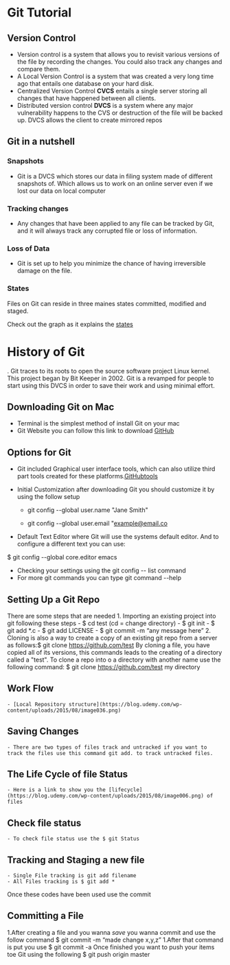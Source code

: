 # Git Tutorial

## Version Control 
 - Version control is a system that allows you to revisit various versions of the file by recording the changes. You could also track any changes and compare them.
 - A Local Version Control is a system that was created a very long time ago that entails one database on your hard disk. 
 - Centralized Version Control **CVCS** entails a single server storing all changes that have happened between all clients. 
 - Distributed version control **DVCS** is a system where any major vulnerability happens to the CVS or destruction of the file will be backed up. DVCS allows the client to create mirrored repos

 ## Git in a nutshell

 ### Snapshots
 - Git is a DVCS which stores our data in filing system made of different snapshots of. Which allows us to work on an online server even if we lost our data on local computer 
 
 ### Tracking changes 
 - Any changes that have been applied to any file can be tracked by Git, and it will always track any corrupted file or loss of information. 

 ### Loss of Data
 - Git is set up to help you minimize the chance of having irreversible damage on the file. 

 ### States
 Files on Git can reside in three maines states committed, modified and staged.

 Check out the graph as it explains the [states](https://blog.udemy.com/wp-content/uploads/2015/08/image066.png)

 # History of Git
. Git traces to its roots to open the source software project Linux kernel. This project began by Bit Keeper in 2002. Git is a revamped for people to start using this DVCS in order to save their work and using minimal effort. 

## Downloading Git on Mac
- Terminal is the simplest method of install Git on your mac
- Git Website you can follow this link to download [GitHub](http://git-scm.com/download/mac)

## Options for Git
- Git included Graphical user interface tools, which can also utilize third part tools created for these platforms.[GitHubtools](https://git-scm.com/downloads/guis)
- Initial Customization after downloading Git you should customize it by using the follow setup

    - git config --global user.name "Jane Smith"

    - git config --global user.email "example@email.co 

- Default Text Editor where Git will use the systems default editor. And to configure a different text you can use:

$ git config --global core.editor emacs

- Checking your settings using the git config -- list command 
- For more git commands you can type git command --help

## Setting Up a Git Repo
There are some steps that are needed 
    1. Importing an existing project into git following these steps 
        - $ cd test (cd = change directory)
        - $ git init
        - $ git add *.c
        - $ git add LICENSE
        - $ git commit -m “any message here”
    2. Cloning is also a way to create a copy of an existing git repo from a server as follows:$ git clone https://github.com/test
        By cloning a file, you have copied all of its versions, this commands leads to the creating of a directory called a "test". To clone a repo into o a directory with another name use the following command: $ git clone https://github.com/test my directory

## Work Flow 
    - [Local Repository structure](https://blog.udemy.com/wp-content/uploads/2015/08/image036.png)

## Saving Changes
    - There are two types of files track and untracked if you want to track the files use this command git add. to track untracked files. 

## The Life Cycle of file Status 
    - Here is a link to show you the [lifecycle](https://blog.udemy.com/wp-content/uploads/2015/08/image006.png) of files

## Check file status
    - To check file status use the $ git Status 

## Tracking and Staging a new file
    - Single File tracking is git add filename
    - All Files tracking is $ git add *
Once these codes have been used use the commit

## Committing a File 
1.After creating a file and you wanna *save* you wanna commit and use the follow command $ git commit -m “made change x,y,z”
1.After that command is put you use $ git commit -a
Once finished you want to push your items toe Git using the following $ git push origin master


